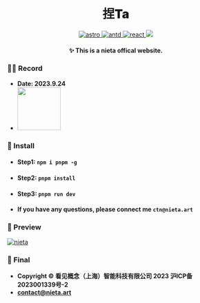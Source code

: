 <h1 align="center" style="font-weight: 900">捏Ta</h1>
<p align="center">
    <a href="#">
      <img src="https://img.shields.io/badge/Astro-3.0.10-brightgreen" alt="astro">
    </a>
    <a href="#">
      <img src="https://img.shields.io/badge/antd-5.9.2-blue" alt="antd">
    </a>
    <a href="#">
      <img src="https://img.shields.io/badge/React-18.0.0-yellow" alt="react">
    </a>
    <a href="#">
        <img src="https://img.shields.io/github/license/talesofai/nieta-art">
    </a>
</p>
<h4 align="center">✨ This is a nieta offical website.</h4>

### 🧑‍🚀 Record
* **Date: 2023.9.24**
* <img width='100px' height='100px' src="http://121.36.100.147:9000/test/微信图片_20230926163915.png"></img>


### 🚀 Install
* #### Step1: `npm i pnpm -g`
  
* #### Step2: `pnpm install`
* #### Step3: `pnpm run dev`

* #### If you have any questions, please connect me `ctn@nieta.art` 


### 👀 Preview
[![nieta](https://github.com/huccct/huccct.github.io/blob/master/assets/page%201.png)](https://github.com/huccct/huccct.github.io/blob/master/assets/page%201.png)


  


### 💼 Final

* **Copyright © 看见概念（上海）智能科技有限公司 2023 沪ICP备2023001339号-2**
* **contact@nieta.art**